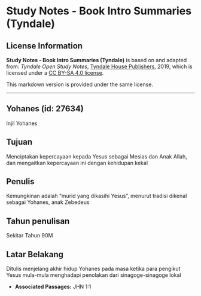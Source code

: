 # Study Notes - Book Intro Summaries (Tyndale)

## License Information

**Study Notes - Book Intro Summaries (Tyndale)** is based on and adapted from: _Tyndale Open Study Notes_, [Tyndale House Publishers](https://tyndaleopenresources.com/), 2019, which is licensed under a [CC BY-SA 4.0 license](https://creativecommons.org/licenses/by-sa/4.0/legalcode.en).

This markdown version is provided under the same license.



--------------------------------

## Yohanes (id: 27634)

Injil Yohanes

Tujuan
------

Menciptakan kepercayaan kepada Yesus sebagai Mesias dan Anak Allah, dan mengaitkan kepercayaan ini dengan kehidupan kekal

Penulis
-------

Kemungkinan adalah “murid yang dikasihi Yesus”, menurut tradisi dikenal sebagai Yohanes, anak Zebedeus

Tahun penulisan
---------------

Sekitar Tahun 90M

Latar Belakang
--------------

Ditulis menjelang akhir hidup Yohanes pada masa ketika para pengikut Yesus mula\-mula menghadapi penolakan dari sinagoge\-sinagoge lokal

* **Associated Passages:** JHN 1:1

